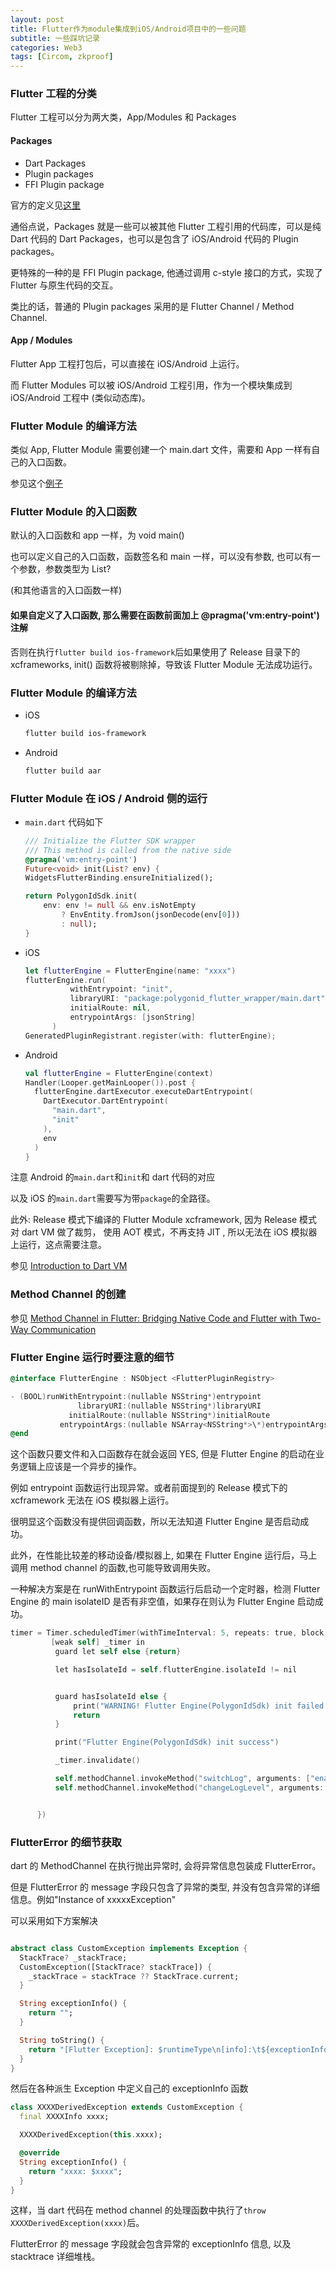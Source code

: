 ```yaml
---
layout: post
title: Flutter作为module集成到iOS/Android项目中的一些问题
subtitle: 一些踩坑记录
categories: Web3
tags: [Circom, zkproof]
---
```


### Flutter 工程的分类

Flutter 工程可以分为两大类，App/Modules 和 Packages

#### Packages

- Dart Packages
- Plugin packages
- FFI Plugin package

官方的定义见[这里](https://docs.flutter.dev/packages-and-plugins/developing-packages#types)

通俗点说，Packages 就是一些可以被其他 Flutter 工程引用的代码库，可以是纯 Dart 代码的 Dart Packages，也可以是包含了 iOS/Android 代码的 Plugin packages。

更特殊的一种的是 FFI Plugin package, 他通过调用 c-style 接口的方式，实现了 Flutter 与原生代码的交互。

类比的话，普通的 Plugin packages 采用的是 Flutter Channel / Method Channel.

#### App / Modules

Flutter App 工程打包后，可以直接在 iOS/Android 上运行。

而 Flutter Modules 可以被 iOS/Android 工程引用，作为一个模块集成到 iOS/Android 工程中 (类似动态库)。

### Flutter Module 的编译方法

类似 App, Flutter Module 需要创建一个 main.dart 文件，需要和 App 一样有自己的入口函数。

参见这个[例子](https://github.com/0xPolygonID/polygonid-flutter-sdk/blob/develop/polygonid-flutter-wrapper/lib/main.dart)

### Flutter Module 的入口函数

默认的入口函数和 app 一样，为 void main()

也可以定义自己的入口函数，函数签名和 main 一样，可以没有参数, 也可以有一个参数，参数类型为 List<String>?

(和其他语言的入口函数一样)

#### 如果自定义了入口函数, 那么需要在函数前面加上 @pragma('vm:entry-point') 注解

否则在执行`flutter build ios-framework`后如果使用了 Release 目录下的 xcframeworks, init() 函数将被剔除掉，导致该 Flutter Module 无法成功运行。

### Flutter Module 的编译方法

- iOS

  ```bash
  flutter build ios-framework
  ```

- Android
  ```bash
  flutter build aar
  ```

### Flutter Module 在 iOS / Android 侧的运行

- `main.dart` 代码如下

  ```dart
  /// Initialize the Flutter SDK wrapper
  /// This method is called from the native side
  @pragma('vm:entry-point')
  Future<void> init(List? env) {
  WidgetsFlutterBinding.ensureInitialized();

  return PolygonIdSdk.init(
      env: env != null && env.isNotEmpty
          ? EnvEntity.fromJson(jsonDecode(env[0]))
          : null);
  }
  ```

- iOS

  ```swift
  let flutterEngine = FlutterEngine(name: "xxxx")
  flutterEngine.run(
            withEntrypoint: "init",
            libraryURI: "package:polygonid_flutter_wrapper/main.dart",
            initialRoute: nil,
            entrypointArgs: [jsonString]
        )
  GeneratedPluginRegistrant.register(with: flutterEngine);
  ```

- Android
  ```kotlin
  val flutterEngine = FlutterEngine(context)
  Handler(Looper.getMainLooper()).post {
    flutterEngine.dartExecutor.executeDartEntrypoint(
      DartExecutor.DartEntrypoint(
        "main.dart",
        "init"
      ),
      env
    )
  }
  ```

注意 Android 的`main.dart`和`init`和 dart 代码的对应

以及 iOS 的`main.dart`需要写为带`package`的全路径。

此外: Release 模式下编译的 Flutter Module xcframework, 因为 Release 模式对 dart VM 做了裁剪， 使用 AOT 模式，不再支持 JIT , 所以无法在 iOS 模拟器上运行，这点需要注意。

参见 [Introduction to Dart VM](https://chromium.googlesource.com/external/github.com/dart-lang/sdk/+/refs/tags/3.2.0-119.0.dev/runtime/docs/)

### Method Channel 的创建

参见 [Method Channel in Flutter: Bridging Native Code and Flutter with Two-Way Communication](https://medium.com/@iiharish97ii/method-channel-in-flutter-bridging-native-code-and-flutter-with-two-way-communication-788d1e91c8c1)

### Flutter Engine 运行时要注意的细节

```objectivec
@interface FlutterEngine : NSObject <FlutterPluginRegistry>

- (BOOL)runWithEntrypoint:(nullable NSString*)entrypoint
               libraryURI:(nullable NSString*)libraryURI
             initialRoute:(nullable NSString*)initialRoute
           entrypointArgs:(nullable NSArray<NSString*>\*)entrypointArgs;
@end
```

这个函数只要文件和入口函数存在就会返回 YES, 但是 Flutter Engine 的启动在业务逻辑上应该是一个异步的操作。

例如 entrypoint 函数运行出现异常。或者前面提到的 Release 模式下的 xcframework 无法在 iOS 模拟器上运行。

很明显这个函数没有提供回调函数，所以无法知道 Flutter Engine 是否启动成功。

此外，在性能比较差的移动设备/模拟器上, 如果在 Flutter Engine 运行后，马上调用 method channel 的函数,也可能导致调用失败。

一种解决方案是在 runWithEntrypoint 函数运行后启动一个定时器，检测 Flutter Engine 的 main isolateID 是否有非空值，如果存在则认为 Flutter Engine 启动成功。

```objectivec
timer = Timer.scheduledTimer(withTimeInterval: 5, repeats: true, block: {
         [weak self] _timer in
          guard let self else {return}

          let hasIsolateId = self.flutterEngine.isolateId != nil


          guard hasIsolateId else {
              print("WARNING! Flutter Engine(PolygonIdSdk) init failed!!!")
              return
          }

          print("Flutter Engine(PolygonIdSdk) init success")

          _timer.invalidate()

          self.methodChannel.invokeMethod("switchLog", arguments: ["enabled": true])
          self.methodChannel.invokeMethod("changeLogLevel", arguments: ["level": "verbose"])


      })
```

### FlutterError 的细节获取

dart 的 MethodChannel 在执行抛出异常时, 会将异常信息包装成 FlutterError。

但是 FlutterError 的 message 字段只包含了异常的类型, 并没有包含异常的详细信息。例如"Instance of xxxxxException"

可以采用如下方案解决

```dart

abstract class CustomException implements Exception {
  StackTrace? _stackTrace;
  CustomException([StackTrace? stackTrace]) {
    _stackTrace = stackTrace ?? StackTrace.current;
  }

  String exceptionInfo() {
    return "";
  }

  String toString() {
    return "[Flutter Exception]: $runtimeType\n[info]:\t${exceptionInfo()} \n[StackTrace]:\n$_stackTrace\n";
  }
}
```

然后在各种派生 Exception 中定义自己的 exceptionInfo 函数

```dart
class XXXXDerivedException extends CustomException {
  final XXXXInfo xxxx;

  XXXXDerivedException(this.xxxx);

  @override
  String exceptionInfo() {
    return "xxxx: $xxxx";
  }
}
```

这样，当 dart 代码在 method channel 的处理函数中执行了`throw XXXXDerivedException(xxxx)`后。

FlutterError 的 message 字段就会包含异常的 exceptionInfo 信息, 以及 stacktrace 详细堆栈。
